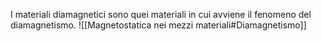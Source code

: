 I materiali diamagnetici sono quei materiali in cui avviene il fenomeno del diamagnetismo.
![[Magnetostatica nei mezzi materiali#Diamagnetismo]]